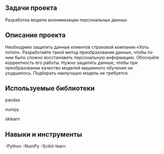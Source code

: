 ## Задачи проекта
Разработка модели анонимизации персональных данных

## Описание проекта
Необходимо защитить данные клиентов страховой компании «Хоть потоп». Разработайте такой метод преобразования данных, чтобы по ним было сложно восстановить персональную информацию. Обоснуйте корректность его работы. Нужно защитить данные, чтобы при преобразовании качество моделей машинного обучения не ухудшилось. Подбирать наилучшую модель не требуется.

## Используемые библиотеки
pandas

numpy

sklearn
## Навыки и инструменты
-Python
-NumPy
-Scikit-learn
